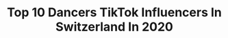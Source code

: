 ---
title: Top 10 Dancers TikTok Influencers In Switzerland In 2020
description: >-
  Find top dancers TikTok influencers in Switzerland in 2020. Most popular hashtags: #dance #viral #trend #fyp.
platform: TikTok
hits: 14
text_top: See the most popular TikTok accounts on inBeat.
text_bottom: inBeat aggregates 14 TikTok influencers like this in Switzerland for you to collaborate.
profiles:
  - username: "soleil_fatima"
    fullname: >-
      soleil_fatima
    bio: >-
      Instagram: soleil_fatima - Lifestyleblogger over50 - Content Creator - Dancer
    location: "Switzerland"
    followers: 6866
    engagement: 602
    commentsToLikes: 0.073465
    id: ckbfbafnj36t70j23zpx9xo5k
    verified: false
    hashtags: "#dancingkitchen, #over50club, #switzerland, #fitover50women"
  - username: "marcoandredasilva"
    fullname: >-
      Marco Andre da Silva
    bio: >-
      Actor🎬Model🤵🏻Dancer🕺🏾 —————————— 📍Zürich / 🇨🇭 IG: @marcoandredasilva
    location: "Switzerland"
    followers: 584300
    engagement: 1248
    commentsToLikes: 0.031521
    id: ck9c4zt7qqa5g0j78vvbm9o03
    verified: false
    hashtags: "#comedyskit, #foryou, #outfitchange, #fyp"
  - username: "meli.zmx"
    fullname: >-
      ♡ᗰEᒪᗩᑎIE♡
    bio: >-
      || Dancer💃 |16y/o|| || Zurich📍|| || Justforfun🤪|| 3000😍
    location: "Switzerland"
    followers: 3322
    engagement: 2415
    commentsToLikes: 0.022064
    id: ck8rrqadcvh9e0j78654gpni5
    verified: false
    hashtags: "#viral, #fy, #fyp, #foryou"
  - username: "kevinbannier_"
    fullname: >-
      𝖪 𝖤 𝖵 𝖨 𝖭 〄
    bio: >-
      19ʏ.ᴏ • Dancer • CH 🇨🇭📍 🕺🏻| Cʜᴏʀᴇᴏɢʀᴀᴘʜᴇʀ / Tᴇᴀᴄʜᴇʀ 📨| kevin@yxterix.com
    location: "Switzerland"
    followers: 1200000
    engagement: 1470
    commentsToLikes: 0.017640
    id: ck84mbmokmz610j78wskfkk8b
    verified: true
    hashtags: "#viral, #foryou, #switzerland, #acting"
  - username: "ili_biebz"
    fullname: >-
      Ilaria🌹
    bio: >-
      Hey I’m Ilaria, but you can call me ili;) 8000🔥 Dancer/Actress 🇨🇭🇮🇹
    location: "Switzerland"
    followers: 7468
    engagement: 1185
    commentsToLikes: 0.025680
    id: ckb931vu9jkce0j23pg4cd8rk
    verified: false
    hashtags: "#akward, #crush, #funny, #dating"
  - username: "kevnkev"
    fullname: >-
      K.K
    bio: >-
      📍| CH🇨🇭 #dancers 📸Instagram: ➡️| @kevinbuckdasilva ➡️| @kevinbannier_
    location: "Switzerland"
    followers: 28800
    engagement: 1101
    commentsToLikes: 0.010968
    id: ckb99jdbdtulv0j23ag7axpcs
    verified: false
    hashtags: "#dance, #trend, #fyp, #foryoupage"
  - username: "blendimustafa04"
    fullname: >-
      Blendi
    bio: >-
      🇨🇭🇦🇱🇽🇰 VD Montreux Snap : blendi.m Insta : blendii_m Dancer 🕺🏻
    location: "Switzerland"
    followers: 3495
    engagement: 294
    commentsToLikes: 0.026388
    id: ckc1zf0tm37oi0j23vaorj6t3
    verified: false
    hashtags: "#viral, #video, #challenge, #workout"
  - username: "_aurorab.x_"
    fullname: >-
      👑Aurora👑
    bio: >-
      Aurora, 19 y/o 🧨Trend maker 🧨 Stay ready😍 Road to 18k?😍 IG: _aurorab.x_
    location: "Switzerland"
    followers: 17100
    engagement: 1432
    commentsToLikes: 0.040147
    id: ckcvgj6jrsxxb0j23up6uh9jv
    verified: false
    hashtags: "#perte, #hair, #trending, #dancing"
  - username: "sabrinagoetti"
    fullname: >-
      sabrinagoetti
    bio: >-
      🇨🇭I‘m a swiss girl🇨🇭 who loves to dance 💃🏼 and just wanna have fun 🤪
    location: "Switzerland"
    followers: 10900
    engagement: 611
    commentsToLikes: 0.107092
    id: ckan6rfsnl6mn0i7865rcfpfd
    verified: false
    hashtags: "#over30, #friends, #fun, #dance"
  - username: "_mario.jannick_"
    fullname: >-
      Mario jannick 
    bio: >-
      🙏 show my Ig some love 📧 barrymoha1@gmail.com ⚽️ 17 years old Content Crator
    location: "Switzerland"
    followers: 129800
    engagement: 1278
    commentsToLikes: 0.022771
    id: ck9r43irit9hy0j7867jw1t35
    verified: false
    hashtags: "#football, #soccer, #fyp, #duet"
---